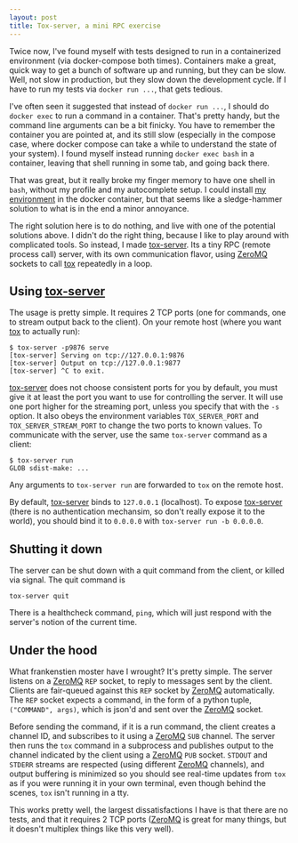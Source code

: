 ```yaml
---
layout: post
title: Tox-server, a mini RPC exercise
---
```


Twice now, I've found myself with tests designed to run in a containerized environment (via docker-compose both times). Containers make a great, quick way to get a bunch of software up and running, but they can be slow. Well, not slow in production, but they slow down the development cycle. If I have to run my tests via `docker run ...`, that gets tedious.

I've often seen it suggested that instead of `docker run ...`, I should do `docker exec` to run a command in a container. That's pretty handy, but the command line arguments can be a bit finicky. You have to remember the container you are pointed at, and its still slow (especially in the compose case, where docker compose can take a while to understand the state of your system). I found myself instead running `docker exec bash` in a container, leaving that shell running in some tab, and going back there.

That was great, but it really broke my finger memory to have one shell in `bash`, without my profile and my autocomplete setup. I could install [my environment](https://github.com/alexrudy/dotfiles) in the docker container, but that seems like a sledge-hammer solution to what is in the end a minor annoyance.

The right solution here is to do nothing, and live with one of the potential solutions above. I didn't do the right thing, because I like to play around with complicated tools. So instead, I made [tox-server][]. Its a tiny RPC (remote process call) server, with its own communication flavor, using [ZeroMQ]() sockets to call [tox][] repeatedly in a loop. 

## Using [tox-server][]

The usage is pretty simple. It requires 2 TCP ports (one for commands, one to stream output back to the client). On your remote host (where you want [tox][] to actually run):

```
$ tox-server -p9876 serve
[tox-server] Serving on tcp://127.0.0.1:9876
[tox-server] Output on tcp://127.0.0.1:9877
[tox-server] ^C to exit.
```

[tox-server][] does not choose consistent ports for you by default, you must give it at least the port you want to use for controlling the server. It will use one port higher for the streaming port, unless you specify that with the `-s` option. It also obeys the environment variables `TOX_SERVER_PORT` and `TOX_SERVER_STREAM_PORT` to change the two ports to known values. To communicate with the server, use the same `tox-server` command as a client:

```
$ tox-server run
GLOB sdist-make: ...
```

Any arguments to `tox-server run` are forwarded to `tox` on the remote host.

By default, [tox-server][] binds to `127.0.0.1` (localhost). To expose [tox-server][] (there is no authentication mechansim, so don't really expose it to the world), you should bind it to `0.0.0.0` with `tox-server run -b 0.0.0.0`.

[tox-server]: https://github.com/alexrudy/tox-server
[tox]: https://tox.readthedocs.io
[ZeroMQ]: https://zeromq.org

## Shutting it down

The server can be shut down with a quit command from the client, or killed via signal. The quit command is

```
tox-server quit
```

There is a healthcheck command, `ping`, which will just respond with the server's notion of the current time.


## Under the hood

What frankenstien moster have I wrought? It's pretty simple. The server listens on a [ZeroMQ][] `REP` socket, to reply to messages sent by the client. Clients are fair-queued against this `REP` socket by [ZeroMQ][] automatically. The `REP` socket expects a command, in the form of a python tuple, `("COMMAND", args)`, which is json'd and sent over the [ZeroMQ][] socket. 

Before sending the command, if it is a run command, the client creates a channel ID, and subscribes to it using a [ZeroMQ][] `SUB` channel. The server then runs the `tox` command in a subprocess and publishes output to the channel indicated by the client using a [ZeroMQ][] `PUB` socket. `STDOUT` and `STDERR` streams are respected (using different [ZeroMQ][] channels), and output buffering is minimized so you should see real-time updates from `tox` as if you were running it in your own terminal, even though behind the scenes, `tox` isn't running in a tty.

This works pretty well, the largest dissatisfactions I have is that there are no tests, and that it requires 2 TCP ports ([ZeroMQ][] is great for many things, but it doesn't multiplex things like this very well).